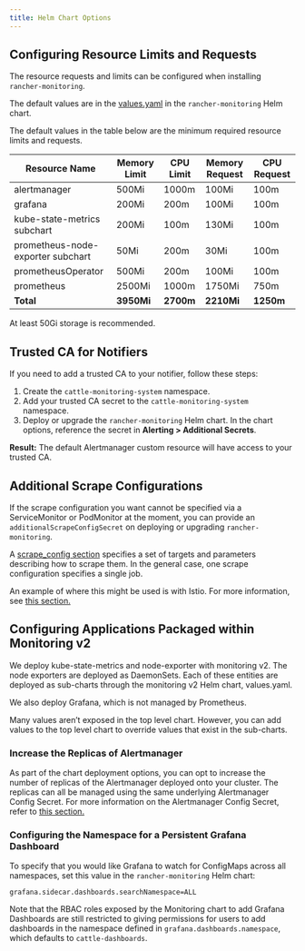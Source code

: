 ```yaml
---
title: Helm Chart Options
---
```


<head>
  <link rel="canonical" href="https://ranchermanager.docs.rancher.com/reference-guides/monitoring-v2-configuration/helm-chart-options"/>
</head>

## Configuring Resource Limits and Requests

The resource requests and limits can be configured when installing `rancher-monitoring`.

The default values are in the [values.yaml](https://github.com/rancher/charts/blob/main/charts/rancher-monitoring/values.yaml) in the `rancher-monitoring` Helm chart.

The default values in the table below are the minimum required resource limits and requests.

| Resource Name | Memory Limit | CPU Limit | Memory Request | CPU Request |
| ------------- | ------------ | ----------- | ---------------- | ------------------ |
| alertmanager | 500Mi | 1000m | 100Mi |  100m |
| grafana | 200Mi | 200m | 100Mi | 100m |
| kube-state-metrics subchart | 200Mi  | 100m | 130Mi | 100m |
| prometheus-node-exporter subchart | 50Mi | 200m | 30Mi | 100m |
| prometheusOperator | 500Mi | 200m | 100Mi | 100m |
| prometheus | 2500Mi | 1000m | 1750Mi | 750m |
| **Total**                 | **3950Mi** | **2700m** | **2210Mi** | **1250m** |

At least 50Gi storage is recommended.


## Trusted CA for Notifiers

If you need to add a trusted CA to your notifier, follow these steps:

1. Create the `cattle-monitoring-system` namespace.
1. Add your trusted CA secret to the `cattle-monitoring-system` namespace.
1. Deploy or upgrade the `rancher-monitoring` Helm chart. In the chart options, reference the secret in **Alerting > Additional Secrets**.

**Result:** The default Alertmanager custom resource will have access to your trusted CA.


## Additional Scrape Configurations

If the scrape configuration you want cannot be specified via a ServiceMonitor or PodMonitor at the moment, you can provide an `additionalScrapeConfigSecret` on deploying or upgrading `rancher-monitoring`.

A [scrape_config section](https://prometheus.io/docs/prometheus/latest/configuration/configuration/#scrape_config) specifies a set of targets and parameters describing how to scrape them. In the general case, one scrape configuration specifies a single job.

An example of where this might be used is with Istio. For more information, see [this section.](../../../../docs/integrations-in-rancher/istio/configuration-options/selectors-and-scrape-configurations.md)


## Configuring Applications Packaged within Monitoring v2

We deploy kube-state-metrics and node-exporter with monitoring v2. The node exporters are deployed as DaemonSets. Each of these entities are deployed as sub-charts through the monitoring v2 Helm chart, values.yaml.

We also deploy Grafana, which is not managed by Prometheus.

Many values aren’t exposed in the top level chart. However, you can add values to the top level chart to override values that exist in the sub-charts.

### Increase the Replicas of Alertmanager

As part of the chart deployment options, you can opt to increase the number of replicas of the Alertmanager deployed onto your cluster. The replicas can all be managed using the same underlying Alertmanager Config Secret. For more information on the Alertmanager Config Secret, refer to [this section.](../../../../docs/how-to-guides/advanced-user-guides/monitoring-v2-configuration-guides/advanced-configuration/alertmanager.md#multiple-alertmanager-replicas)

### Configuring the Namespace for a Persistent Grafana Dashboard

To specify that you would like Grafana to watch for ConfigMaps across all namespaces, set this value in the `rancher-monitoring` Helm chart:

```
grafana.sidecar.dashboards.searchNamespace=ALL
```

Note that the RBAC roles exposed by the Monitoring chart to add Grafana Dashboards are still restricted to giving permissions for users to add dashboards in the namespace defined in `grafana.dashboards.namespace`, which defaults to `cattle-dashboards`.